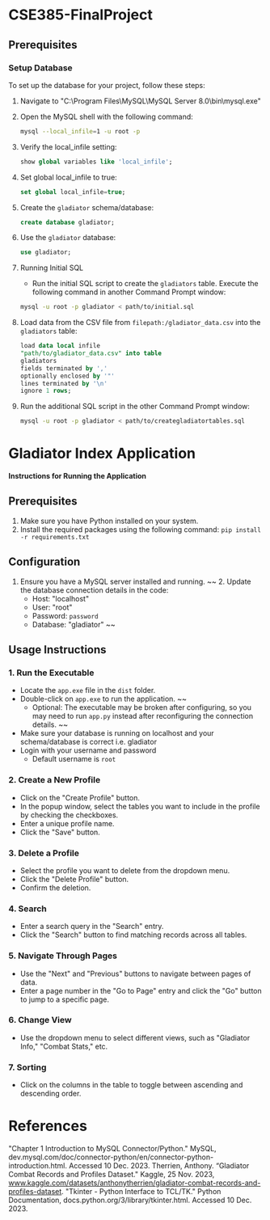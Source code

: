 # CSE385-FinalProject

## Prerequisites

### Setup Database
To set up the database for your project, follow these steps:

1. Navigate to "C:\Program Files\MySQL\MySQL Server 8.0\bin\mysql.exe"
2. Open the MySQL shell with the following command:

    ```bash
    mysql --local_infile=1 -u root -p
    ```

3. Verify the local_infile setting:

    ```sql
    show global variables like 'local_infile';
    ```

4. Set global local_infile to true:

    ```sql
    set global local_infile=true;
    ```

5. Create the `gladiator` schema/database:

    ```sql
    create database gladiator;
    ```

6. Use the `gladiator` database:

    ```sql
    use gladiator;
    ```

7. Running Initial SQL

    - Run the initial SQL script to create the `gladiators` table. Execute the following command in another Command Prompt window:

    ```bash
    mysql -u root -p gladiator < path/to/initial.sql
    ```

8. Load data from the CSV file from `filepath:/gladiator_data.csv` into the `gladiators` table:

    ```sql
    load data local infile
    "path/to/gladiator_data.csv" into table
    gladiators
    fields terminated by ','
    optionally enclosed by '"'
    lines terminated by '\n'
    ignore 1 rows;
    ```

9. Run the additional SQL script in the other Command Prompt window:
    ```bash
    mysql -u root -p gladiator < path/to/creategladiatortables.sql
    ```

# Gladiator Index Application

**Instructions for Running the Application**

## Prerequisites
1. Make sure you have Python installed on your system.
2. Install the required packages using the following command:
    ```pip install -r requirements.txt```

## Configuration
1. Ensure you have a MySQL server installed and running.
~~
    2. Update the database connection details in the code:
    - Host: "localhost"
    - User: "root"
    - Password: `password`
    - Database: "gladiator"
~~

## Usage Instructions

### 1. Run the Executable
- Locate the `app.exe` file in the `dist` folder.
- Double-click on `app.exe` to run the application.
~~
    - Optional: The executable may be broken after configuring, so you may need to run `app.py` instead after reconfiguring the connection details.
~~
- Make sure your database is running on localhost and your schema/database is correct i.e. gladiator
- Login with your username and password
    - Default username is `root`

### 2. Create a New Profile
- Click on the "Create Profile" button.
- In the popup window, select the tables you want to include in the profile by checking the checkboxes.
- Enter a unique profile name.
- Click the "Save" button.

### 3. Delete a Profile
- Select the profile you want to delete from the dropdown menu.
- Click the "Delete Profile" button.
- Confirm the deletion.

### 4. Search
- Enter a search query in the "Search" entry.
- Click the "Search" button to find matching records across all tables.

### 5. Navigate Through Pages
- Use the "Next" and "Previous" buttons to navigate between pages of data.
- Enter a page number in the "Go to Page" entry and click the "Go" button to jump to a specific page.

### 6. Change View
- Use the dropdown menu to select different views, such as "Gladiator Info," "Combat Stats," etc.

### 7. Sorting
- Click on the columns in the table to toggle between ascending and descending order.

# References
"Chapter&nbsp;1&nbsp;Introduction to MySQL Connector/Python." MySQL, dev.mysql.com/doc/connector-python/en/connector-python-introduction.html. Accessed 10 Dec. 2023. 
Therrien, Anthony. “Gladiator Combat Records and Profiles Dataset." Kaggle, 25 Nov. 2023, www.kaggle.com/datasets/anthonytherrien/gladiator-combat-records-and-profiles-dataset. 
"Tkinter - Python Interface to TCL/TK." Python Documentation, docs.python.org/3/library/tkinter.html. Accessed 10 Dec. 2023. 